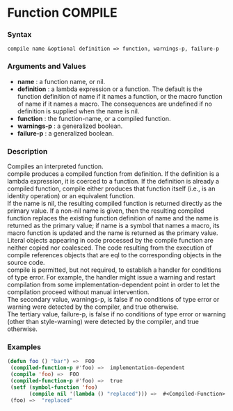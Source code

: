<!-- Generated on 05/10/2020 by https://github.com/anto2oo/clhs-evolved -->

# Function COMPILE

### Syntax
`compile name &optional definition => function, warnings-p, failure-p`  


### Arguments and Values
- **name** : a function name, or nil.   
- **definition** : a lambda expression or a function. The default is the function definition of name if it names a function, or the macro function of name if it names a macro. The consequences are undefined if no definition is supplied when the name is nil.   
- **function** : the function-name,  or a compiled function.   
- **warnings-p** : a generalized boolean.   
- **failure-p** : a generalized boolean.   


### Description
Compiles an interpreted function.  
compile produces a compiled function from definition. If the definition is a lambda expression, it is coerced to a function.  If the definition is already a compiled function, compile either produces that function itself (i.e., is an identity operation) or an equivalent function.  
If the name is nil, the resulting compiled function is returned directly as the primary value. If a non-nil name is given, then the resulting compiled function replaces the existing function definition of name and the name is returned as the primary value; if name is a symbol that names a macro, its macro function is updated and the name is returned as the primary value.  
 Literal objects appearing in code processed by the compile function are neither copied nor coalesced. The code resulting from the execution of compile references objects that are eql to the corresponding objects in the source code.  
 compile is permitted, but not required, to establish a handler for conditions of type error. For example, the handler might issue a warning and restart compilation from some implementation-dependent point in order to let the compilation proceed without manual intervention.  
The secondary value, warnings-p, is false if no conditions of type error or warning were detected by the compiler, and true otherwise.  
The tertiary value, failure-p, is false if no conditions of type error or warning (other than style-warning) were detected by the compiler, and true otherwise.



### Examples
```lisp 
(defun foo () "bar") =>  FOO
 (compiled-function-p #'foo) =>  implementation-dependent
 (compile 'foo) =>  FOO 
 (compiled-function-p #'foo) =>  true
 (setf (symbol-function 'foo)
       (compile nil '(lambda () "replaced"))) =>  #<Compiled-Function>
 (foo) =>  "replaced"
```
